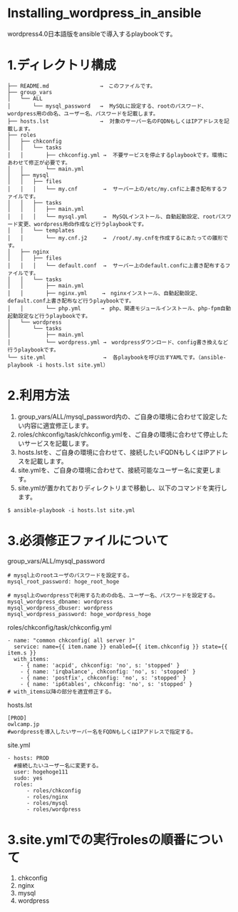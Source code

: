 Installing_wordpress_in_ansible
===============================

wordpress4.0日本語版をansibleで導入するplaybookです。
# 1.ディレクトリ構成
```
├── README.md                →　このファイルです。
├── group_vars
│   └── ALL
│       └── mysql_password   →  MySQLに設定する、rootのパスワード、wordpress用のdb名、ユーザー名、パスワードを記載します。
├── hosts.lst                →  対象のサーバー名のFQDNもしくはIPアドレスを記載します。　
├── roles
│   ├── chkconfig
│   │   └── tasks
│   │       ├── chkconfig.yml →  不要サービスを停止するplaybookです。環境にあわせて修正が必要です。
│   │       └── main.yml
│   ├── mysql
│   │   ├── files
│   │   │   └── my.cnf        →  サーバー上の/etc/my.cnfに上書き配布するファイルです。 
│   │   ├── tasks
│   │   │   ├── main.yml
│   │   │   └── mysql.yml     →  MySQLインストール、自動起動設定、rootパスワード変更、wordpress用db作成など行うplaybookです。
│   │   └── templates
│   │       └── my.cnf.j2     →  /root/.my.cnfを作成するにあたっての雛形です。
│   ├── nginx
│   │   ├── files
│   │   │   └── default.conf  →  サーバー上のdefault.confに上書き配布するファイルです。
│   │   └── tasks
│   │       ├── main.yml
│   │       ├── nginx.yml  　 →　nginxインストール、自動起動設定、default.conf上書き配布など行うplaybookです。
│   │       └── php.yml  　 　→　php、関連モジュールインストール、php-fpm自動起動設定など行うplaybookです。
│   └── wordpress
│       └── tasks
│           ├── main.yml
│           └── wordpress.yml →　wordpressダウンロード、config書き換えなど行うplaybookです。
└── site.yml                  →  各playbookを呼び出すYAMLです。（ansible-playbook -i hosts.lst site.yml）
```
# 2.利用方法
1. group_vars/ALL/mysql_password内の、ご自身の環境に合わせて設定したい内容に適宜修正します。
2. roles/chkconfig/task/chkconfig.ymlを、ご自身の環境に合わせて停止したいサービスを記載します。
3. hosts.lstを、ご自身の環境に合わせて、接続したいFQDNもしくはIPアドレスを記載します。
4. site.ymlを、ご自身の環境に合わせて、接続可能なユーザー名に変更します。
5. site.ymlが置かれておりディレクトリまで移動し、以下のコマンドを実行します。
```
$ ansible-playbook -i hosts.lst site.yml
```
# 3.必須修正ファイルについて
group_vars/ALL/mysql_password
```
# mysql上のrootユーザのパスワードを設定する。
mysql_root_password: hoge_root_hoge

# mysql上のwordpressで利用するためのdb名、ユーザー名、パスワードを設定する。
mysql_wordpress_dbname: wordpress
mysql_wordpress_dbuser: wordpress
mysql_wordpress_password: hoge_wordpress_hoge
```

roles/chkconfig/task/chkconfig.yml
```
- name: "common chkconfig( all server )"
  service: name={{ item.name }} enabled={{ item.chkconfig }} state={{ item.s }}
  with_items:
    - { name: 'acpid', chkconfig: 'no', s: 'stopped' }
    - { name: 'irqbalance', chkconfig: 'no', s: 'stopped' }
    - { name: 'postfix', chkconfig: 'no', s: 'stopped' }
    - { name: 'ip6tables', chkconfig: 'no', s: 'stopped' }
# with_items以降の部分を適宜修正する。
```

hosts.lst
```
[PROD]
owlcamp.jp
#wordpressを導入したいサーバー名をFQDNもしくはIPアドレスで指定する。
```

site.yml
```
- hosts: PROD
  #接続したいユーザー名に変更する。
  user: hogehoge111
  sudo: yes
  roles:
      - roles/chkconfig
      - roles/nginx
      - roles/mysql
      - roles/wordpress
```

# 3.site.ymlでの実行rolesの順番について
1. chkconfig
2. nginx
3. mysql
4. wordpress




